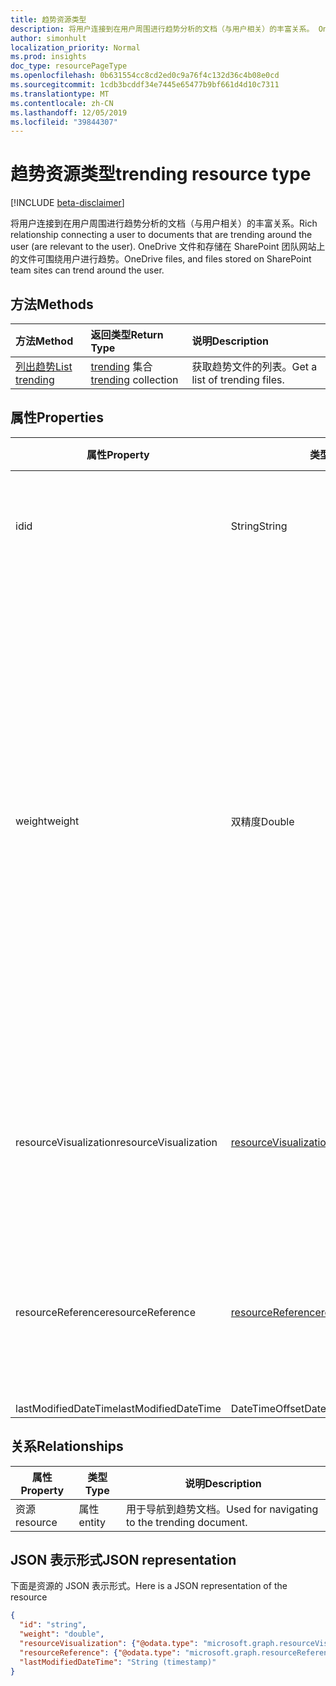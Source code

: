 ```yaml
---
title: 趋势资源类型
description: 将用户连接到在用户周围进行趋势分析的文档（与用户相关）的丰富关系。 OneDrive 文件和存储在 SharePoint 团队网站上的文件可围绕用户进行趋势。
author: simonhult
localization_priority: Normal
ms.prod: insights
doc_type: resourcePageType
ms.openlocfilehash: 0b631554cc8cd2ed0c9a76f4c132d36c4b08e0cd
ms.sourcegitcommit: 1cdb3bcddf34e7445e65477b9bf661d4d10c7311
ms.translationtype: MT
ms.contentlocale: zh-CN
ms.lasthandoff: 12/05/2019
ms.locfileid: "39844307"
---
```

# <a name="trending-resource-type"></a><span data-ttu-id="c86b9-104">趋势资源类型</span><span class="sxs-lookup"><span data-stu-id="c86b9-104">trending resource type</span></span>

[!INCLUDE [beta-disclaimer](../../includes/beta-disclaimer.md)]

<span data-ttu-id="c86b9-105">将用户连接到在用户周围进行趋势分析的文档（与用户相关）的丰富关系。</span><span class="sxs-lookup"><span data-stu-id="c86b9-105">Rich relationship connecting a user to documents that are trending around the user (are relevant to the user).</span></span> <span data-ttu-id="c86b9-106">OneDrive 文件和存储在 SharePoint 团队网站上的文件可围绕用户进行趋势。</span><span class="sxs-lookup"><span data-stu-id="c86b9-106">OneDrive files, and files stored on SharePoint team sites can trend around the user.</span></span>

## <a name="methods"></a><span data-ttu-id="c86b9-107">方法</span><span class="sxs-lookup"><span data-stu-id="c86b9-107">Methods</span></span>

| <span data-ttu-id="c86b9-108">方法</span><span class="sxs-lookup"><span data-stu-id="c86b9-108">Method</span></span>       | <span data-ttu-id="c86b9-109">返回类型</span><span class="sxs-lookup"><span data-stu-id="c86b9-109">Return Type</span></span>  |<span data-ttu-id="c86b9-110">说明</span><span class="sxs-lookup"><span data-stu-id="c86b9-110">Description</span></span>|
|:---------------|:--------|:----------|
|[<span data-ttu-id="c86b9-111">列出趋势</span><span class="sxs-lookup"><span data-stu-id="c86b9-111">List trending</span></span>](../api/insights-list-trending.md) |<span data-ttu-id="c86b9-112">[trending](insights-trending.md) 集合</span><span class="sxs-lookup"><span data-stu-id="c86b9-112">[trending](insights-trending.md) collection</span></span>| <span data-ttu-id="c86b9-113">获取趋势文件的列表。</span><span class="sxs-lookup"><span data-stu-id="c86b9-113">Get a list of trending files.</span></span>|

## <a name="properties"></a><span data-ttu-id="c86b9-114">属性</span><span class="sxs-lookup"><span data-stu-id="c86b9-114">Properties</span></span>

| <span data-ttu-id="c86b9-115">属性</span><span class="sxs-lookup"><span data-stu-id="c86b9-115">Property</span></span>      | <span data-ttu-id="c86b9-116">类型</span><span class="sxs-lookup"><span data-stu-id="c86b9-116">Type</span></span>                              | <span data-ttu-id="c86b9-117">说明</span><span class="sxs-lookup"><span data-stu-id="c86b9-117">Description</span></span>  |
| ------------- |---------------                    | -------------|
| <span data-ttu-id="c86b9-118">id</span><span class="sxs-lookup"><span data-stu-id="c86b9-118">id</span></span>                    | <span data-ttu-id="c86b9-119">String</span><span class="sxs-lookup"><span data-stu-id="c86b9-119">String</span></span>                    | <span data-ttu-id="c86b9-120">关系的唯一标识符。</span><span class="sxs-lookup"><span data-stu-id="c86b9-120">Unique identifier of the relationship.</span></span> <span data-ttu-id="c86b9-121">只读。</span><span class="sxs-lookup"><span data-stu-id="c86b9-121">Read only.</span></span>        |
| <span data-ttu-id="c86b9-122">weight</span><span class="sxs-lookup"><span data-stu-id="c86b9-122">weight</span></span>                | <span data-ttu-id="c86b9-123">双精度</span><span class="sxs-lookup"><span data-stu-id="c86b9-123">Double</span></span>                    | <span data-ttu-id="c86b9-124">值，该值指示文档当前正在进行趋势计算的程度。</span><span class="sxs-lookup"><span data-stu-id="c86b9-124">Value indicating how much the document is currently trending.</span></span> <span data-ttu-id="c86b9-125">数字越大，文档当前在用户周围的趋势分析越多（相关性越好）。</span><span class="sxs-lookup"><span data-stu-id="c86b9-125">The larger the number, the more the document is currently trending around the user (the more relevant it is).</span></span> <span data-ttu-id="c86b9-126">返回的文档按此值进行排序。</span><span class="sxs-lookup"><span data-stu-id="c86b9-126">Returned documents are sorted by this value.</span></span>  |
| <span data-ttu-id="c86b9-127">resourceVisualization</span><span class="sxs-lookup"><span data-stu-id="c86b9-127">resourceVisualization</span></span> | [<span data-ttu-id="c86b9-128">resourceVisualization</span><span class="sxs-lookup"><span data-stu-id="c86b9-128">resourceVisualization</span></span>](insights-resourcevisualization.md)    | <span data-ttu-id="c86b9-129">可用于在体验中可视化文档的属性。</span><span class="sxs-lookup"><span data-stu-id="c86b9-129">Properties that you can use to visualize the document in your experience.</span></span> |
| <span data-ttu-id="c86b9-130">resourceReference</span><span class="sxs-lookup"><span data-stu-id="c86b9-130">resourceReference</span></span>     | [<span data-ttu-id="c86b9-131">resourceReference</span><span class="sxs-lookup"><span data-stu-id="c86b9-131">resourceReference</span></span>](insights-resourcereference.md)        | <span data-ttu-id="c86b9-132">参考趋势文档的属性，例如文档的 url 和类型。</span><span class="sxs-lookup"><span data-stu-id="c86b9-132">Reference properties of the trending document, such as the url and type of the document.</span></span> |
| <span data-ttu-id="c86b9-133">lastModifiedDateTime</span><span class="sxs-lookup"><span data-stu-id="c86b9-133">lastModifiedDateTime</span></span>  | <span data-ttu-id="c86b9-134">DateTimeOffset</span><span class="sxs-lookup"><span data-stu-id="c86b9-134">DateTimeOffset</span></span>            | |
## <a name="relationships"></a><span data-ttu-id="c86b9-135">关系</span><span class="sxs-lookup"><span data-stu-id="c86b9-135">Relationships</span></span>

| <span data-ttu-id="c86b9-136">属性</span><span class="sxs-lookup"><span data-stu-id="c86b9-136">Property</span></span>      | <span data-ttu-id="c86b9-137">类型</span><span class="sxs-lookup"><span data-stu-id="c86b9-137">Type</span></span>          | <span data-ttu-id="c86b9-138">说明</span><span class="sxs-lookup"><span data-stu-id="c86b9-138">Description</span></span>  |
| ------------- |---------------| -------------|
| <span data-ttu-id="c86b9-139">资源</span><span class="sxs-lookup"><span data-stu-id="c86b9-139">resource</span></span>      | <span data-ttu-id="c86b9-140">属性</span><span class="sxs-lookup"><span data-stu-id="c86b9-140">entity</span></span>        | <span data-ttu-id="c86b9-141">用于导航到趋势文档。</span><span class="sxs-lookup"><span data-stu-id="c86b9-141">Used for navigating to the trending document.</span></span> |

## <a name="json-representation"></a><span data-ttu-id="c86b9-142">JSON 表示形式</span><span class="sxs-lookup"><span data-stu-id="c86b9-142">JSON representation</span></span>

<span data-ttu-id="c86b9-143">下面是资源的 JSON 表示形式。</span><span class="sxs-lookup"><span data-stu-id="c86b9-143">Here is a JSON representation of the resource</span></span>

<!-- {
  "blockType": "resource",
  "keyProperty":"id",
  "optionalProperties": [
    "resource"
  ],
  "@odata.type": "microsoft.graph.trending"
}-->

```json
{
  "id": "string",
  "weight": "double",
  "resourceVisualization": {"@odata.type": "microsoft.graph.resourceVisualization"},
  "resourceReference": {"@odata.type": "microsoft.graph.resourceReference"},
  "lastModifiedDateTime": "String (timestamp)"
}
```

